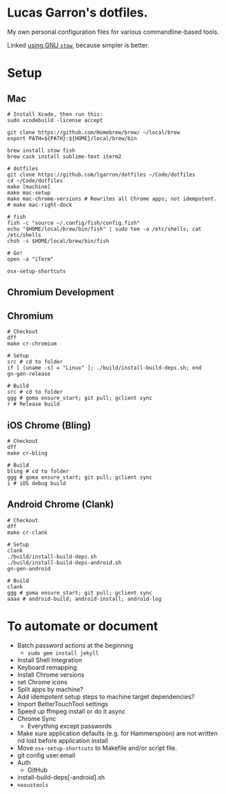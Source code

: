 # Lucas Garron's dotfiles.

My own personal configuration files for various commandline-based tools.

Linked [using GNU `stow`](http://brandon.invergo.net/news/2012-05-26-using-gnu-stow-to-manage-your-dotfiles.html), because simpler is better.

# Setup

## Mac

    # Install Xcode, then run this:
    sudo xcodebuild -license accept

    git clone https://github.com/Homebrew/brew/ ~/local/brew
    export PATH=${PATH}:${HOME}/local/brew/bin

    brew install stow fish
    brew cask install sublime-text iterm2

    # dotfiles
    git clone https://github.com/lgarron/dotfiles ~/Code/dotfiles
    cd ~/Code/dotfiles
    make [machine]
    make mac-setup
    make mac-chrome-versions # Rewrites all Chrome apps; not idempotent.
    # make mac-right-dock

    # fish
    fish -c "source ~/.config/fish/config.fish"
    echo "$HOME/local/brew/bin/fish" | sudo tee -a /etc/shells; cat /etc/shells
    chsh -s $HOME/local/brew/bin/fish

    # Go!
    open -a "iTerm"

    osx-setup-shortcuts

## Chromium Development

##  Chromium
    
    # Checkout
    dff
    make cr-chromium

    # Setup
    src # cd to folder
    if [ (uname -s) = "Linux" ]; ./build/install-build-deps.sh; end
    gn-gen-release

    # Build
    src # cd to folder
    ggg # goma ensure_start; git pull; gclient sync
    r # Release build

## iOS Chrome (Bling)

    # Checkout
    dff
    make cr-bling

    # Build
    bling # cd to folder
    ggg # goma ensure_start; git pull; gclient sync
    i # iOS debug build

## Android Chrome (Clank)

    # Checkout
    dff
    make cr-clank

    # Setup
    clank
    ./build/install-build-deps.sh
    ./build/install-build-deps-android.sh
    gn-gen-android

    # Build
    clank
    ggg # goma ensure_start; git pull; gclient sync
    aaaa # android-build; android-install; android-log

# To automate or document

- Batch password actions at the beginning
  - `sudo gem install jekyll`
- Install Shell Integration
- Keyboard remapping
- Install Chrome versions
- set Chrome icons
- Split apps by machine?
- Add idempotent setup steps to machine target dependencies?
- Import BetterTouchTool settings
- Speed up ffmpeg install or do it async
- Chrome Sync
  - Everything except passwords
- Make sure application defaults (e.g. for Hammerspoon) are not written nd lost before application install
- Move `osx-setup-shortcuts` to Makefile and/or script file.
- git config user.email
- Auth
  - GitHub
- install-build-deps[-android].sh
- `nexustools`
